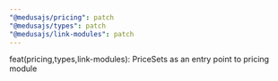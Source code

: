 ```yaml
---
"@medusajs/pricing": patch
"@medusajs/types": patch
"@medusajs/link-modules": patch
---
```


feat(pricing,types,link-modules): PriceSets as an entry point to pricing module
